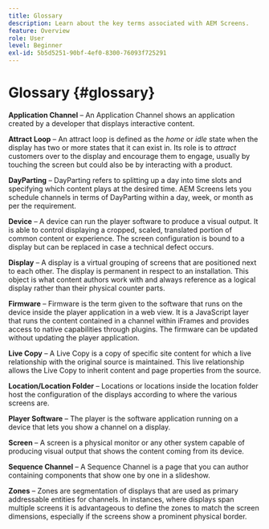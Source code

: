 ```yaml
---
title: Glossary
description: Learn about the key terms associated with AEM Screens.
feature: Overview
role: User
level: Beginner
exl-id: 5b5d5251-90bf-4ef0-8300-76093f725291
---
```

# Glossary {#glossary}

**Application Channel** &ndash; An Application Channel shows an application created by a developer that displays interactive content.

**Attract Loop** &ndash; An attract loop is defined as the *home* or *idle* state when the display has two or more states that it can exist in. Its role is to *attract* customers over to the display and encourage them to engage, usually by touching the screen but could also be by interacting with a product.

**DayParting** &ndash; DayParting refers to splitting up a day into time slots and specifying which content plays at the desired time. AEM Screens lets you schedule channels in terms of DayParting within a day, week, or month as per the requirement.

**Device** &ndash; A device can run the player software to produce a visual output. It is able to control displaying a cropped, scaled, translated portion of common content or experience. The screen configuration is bound to a display but can be replaced in case a technical defect occurs.

**Display** &ndash; A display is a virtual grouping of screens that are positioned next to each other. The display is permanent in respect to an installation. This object is what content authors work with and always reference as a logical display rather than their physical counter parts.

**Firmware** &ndash; Firmware is the term given to the software that runs on the device inside the player application in a web view. It is a JavaScript layer that runs the content contained in a channel within iFrames and provides access to native capabilities through plugins. The firmware can be updated without updating the player application.

**Live Copy** &ndash; A Live Copy is a copy of specific site content for which a live relationship with the original source is maintained. This live relationship allows the Live Copy to inherit content and page properties from the source.

**Location/Location Folder** &ndash; Locations or locations inside the location folder host the configuration of the displays according to where the various screens are.

**Player Software** &ndash; The player is the software application running on a device that lets you show a channel on a display.

**Screen** &ndash; A screen is a physical monitor or any other system capable of producing visual output that shows the content coming from its device.

**Sequence Channel** &ndash; A Sequence Channel is a page that you can author containing components that show one by one in a slideshow.

**Zones** &ndash; Zones are segmentation of displays that are used as primary addressable entities for channels. In instances, where displays span multiple screens it is advantageous to define the zones to match the screen dimensions, especially if the screens show a prominent physical border.
